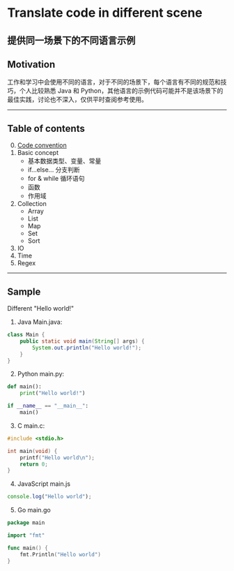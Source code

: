 # Translate code in different scene
提供同一场景下的不同语言示例
---

## Motivation
工作和学习中会使用不同的语言，对于不同的场景下，每个语言有不同的规范和技巧，个人比较熟悉 Java 和 Python，其他语言的示例代码可能并不是该场景下的最佳实践，讨论也不深入，仅供平时查阅参考使用。

---

## Table of contents
0. [Code convention](https://github.com/Koril33/TransCode/tree/main/CodeConvention) 
1. Basic concept
    * 基本数据类型、变量、常量
    * if...else... 分支判断
    * for & while 循环语句
    * 函数
    * 作用域
2. Collection
    * Array
    * List
    * Map
    * Set
    * Sort
3. IO
4. Time
5. Regex

---

## Sample
Different "Hello world!"
1. Java
Main.java:
```Java
class Main {
    public static void main(String[] args) {
        System.out.println("Hello world!");
    }
}
```

2. Python
main.py:
```Python
def main():
    print("Hello world!")

if __name__ == "__main__":
    main() 
```

3. C
main.c:
```C
#include <stdio.h>

int main(void) {
    printf("Hello world\n");
    return 0;
}
```

4. JavaScript
main.js
```JavaScript
console.log("Hello world");
```

5. Go
main.go
```Go
package main

import "fmt"

func main() {
    fmt.Println("Hello world")
}
```
